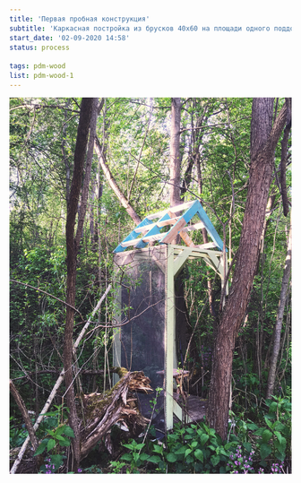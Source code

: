```yaml
---
title: 'Первая пробная конструкция'
subtitle: 'Каркасная постройка из брусков 40х60 на площади одного поддона.'
start_date: '02-09-2020 14:58'
status: process

tags: pdm-wood
list: pdm-wood-1
---
```


![](./IMG_2668s.jpg)